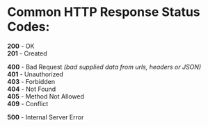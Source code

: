 # Common HTTP Response Status Codes:  
__200__ - OK  
__201__ - Created  

__400__ - Bad Request _(bad supplied data from urls, headers or JSON)_   
__401__ - Unauthorized  
__403__ - Forbidden  
__404__ - Not Found    
__405__ - Method Not Allowed  
__409__ - Conflict  

__500__ - Internal Server Error  

